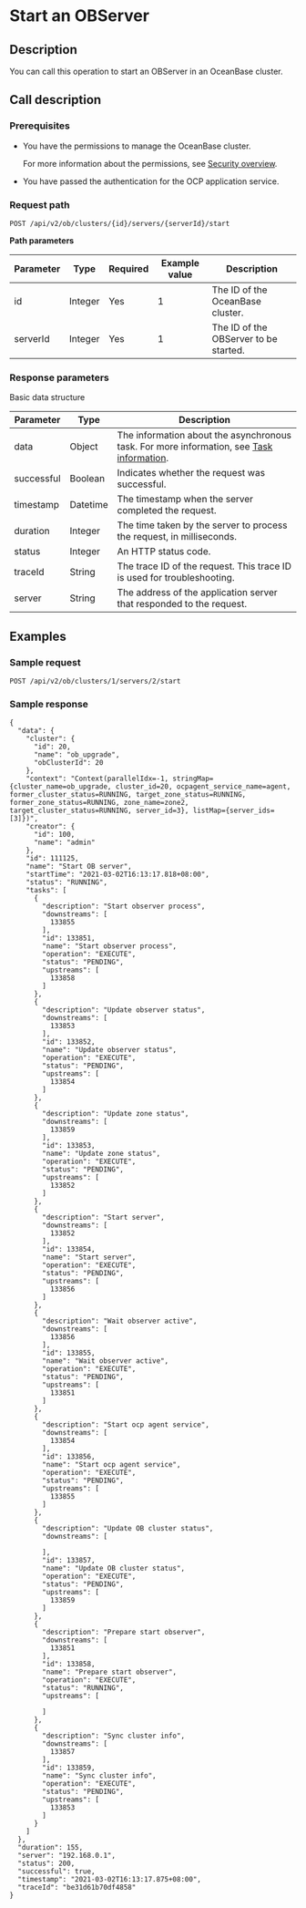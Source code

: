 Start an OBServer
======================================

Description
--------------------------------

You can call this operation to start an OBServer in an OceanBase cluster.

Call description
-------------------------------------

### Prerequisites

* You have the permissions to manage the OceanBase cluster.

  For more information about the permissions, see [Security overview](../../4.user-guide-2/3.features/7.system-management-features-1/4.security-overview.md).
  
* You have passed the authentication for the OCP application service.

### Request path

`POST /api/v2/ob/clusters/{id}/servers/{serverId}/start`

**Path parameters**

| Parameter |  Type   | Required | Example value |              Description              |
|-----------|---------|----------|---------------|---------------------------------------|
| id        | Integer | Yes      | 1             | The ID of the OceanBase cluster.      |
| serverId  | Integer | Yes      | 1             | The ID of the OBServer to be started. |

### Response parameters

Basic data structure

| Parameter  |   Type   |                                                               Description                                                               |
|------------|----------|-----------------------------------------------------------------------------------------------------------------------------------------|
| data       | Object   | The information about the asynchronous task. For more information, see [Task information](../17.appendix-1/1.dag-information.md). |
| successful | Boolean  | Indicates whether the request was successful.                                                                                           |
| timestamp  | Datetime | The timestamp when the server completed the request.                                                                                    |
| duration   | Integer  | The time taken by the server to process the request, in milliseconds.                                                                   |
| status     | Integer  | An HTTP status code.                                                                                                                    |
| traceId    | String   | The trace ID of the request. This trace ID is used for troubleshooting.                                                                 |
| server     | String   | The address of the application server that responded to the request.                                                                    |

Examples
-----------------------------

### Sample request

`POST /api/v2/ob/clusters/1/servers/2/start`

### Sample response

```unknow
{
  "data": {
    "cluster": {
      "id": 20,
      "name": "ob_upgrade",
      "obClusterId": 20
    },
    "context": "Context(parallelIdx=-1, stringMap={cluster_name=ob_upgrade, cluster_id=20, ocpagent_service_name=agent, former_cluster_status=RUNNING, target_zone_status=RUNNING, former_zone_status=RUNNING, zone_name=zone2, target_cluster_status=RUNNING, server_id=3}, listMap={server_ids=[3]})",
    "creator": {
      "id": 100,
      "name": "admin"
    },
    "id": 111125,
    "name": "Start OB server",
    "startTime": "2021-03-02T16:13:17.818+08:00",
    "status": "RUNNING",
    "tasks": [
      {
        "description": "Start observer process",
        "downstreams": [
          133855
        ],
        "id": 133851,
        "name": "Start observer process",
        "operation": "EXECUTE",
        "status": "PENDING",
        "upstreams": [
          133858
        ]
      },
      {
        "description": "Update observer status",
        "downstreams": [
          133853
        ],
        "id": 133852,
        "name": "Update observer status",
        "operation": "EXECUTE",
        "status": "PENDING",
        "upstreams": [
          133854
        ]
      },
      {
        "description": "Update zone status",
        "downstreams": [
          133859
        ],
        "id": 133853,
        "name": "Update zone status",
        "operation": "EXECUTE",
        "status": "PENDING",
        "upstreams": [
          133852
        ]
      },
      {
        "description": "Start server",
        "downstreams": [
          133852
        ],
        "id": 133854,
        "name": "Start server",
        "operation": "EXECUTE",
        "status": "PENDING",
        "upstreams": [
          133856
        ]
      },
      {
        "description": "Wait observer active",
        "downstreams": [
          133856
        ],
        "id": 133855,
        "name": "Wait observer active",
        "operation": "EXECUTE",
        "status": "PENDING",
        "upstreams": [
          133851
        ]
      },
      {
        "description": "Start ocp agent service",
        "downstreams": [
          133854
        ],
        "id": 133856,
        "name": "Start ocp agent service",
        "operation": "EXECUTE",
        "status": "PENDING",
        "upstreams": [
          133855
        ]
      },
      {
        "description": "Update OB cluster status",
        "downstreams": [
          
        ],
        "id": 133857,
        "name": "Update OB cluster status",
        "operation": "EXECUTE",
        "status": "PENDING",
        "upstreams": [
          133859
        ]
      },
      {
        "description": "Prepare start observer",
        "downstreams": [
          133851
        ],
        "id": 133858,
        "name": "Prepare start observer",
        "operation": "EXECUTE",
        "status": "RUNNING",
        "upstreams": [
          
        ]
      },
      {
        "description": "Sync cluster info",
        "downstreams": [
          133857
        ],
        "id": 133859,
        "name": "Sync cluster info",
        "operation": "EXECUTE",
        "status": "PENDING",
        "upstreams": [
          133853
        ]
      }
    ]
  },
  "duration": 155,
  "server": "192.168.0.1",
  "status": 200,
  "successful": true,
  "timestamp": "2021-03-02T16:13:17.875+08:00",
  "traceId": "be31d61b70df4858"
}
```
